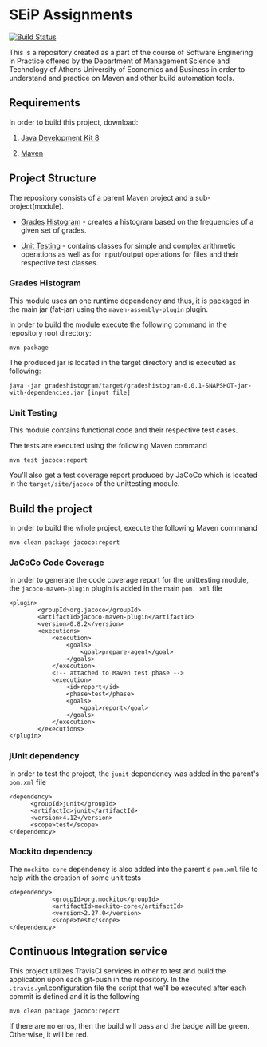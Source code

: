 # SEiP Assignments
[![Build Status](https://travis-ci.com/Elviraant/seip-assignments-2020.svg?token=pzpqKfQedSgCeLFRqpFW&branch=master)](https://travis-ci.com/Elviraant/seip-assignments-2020)

This is a repository created as a part of the course of Software Enginering in Practice offered by the Department of Management Science and Technology of Athens University of Economics and Business in order to understand and practice on Maven and other build automation tools.

## Requirements
In order to build this project, download:

1) [Java Development Kit 8](https://www.oracle.com/java/technologies/javase-jdk8-downloads.html)

2) [Maven](https://maven.apache.org/download.cgi)

## Project Structure
The repository consists of a parent Maven project and a sub-project(module).

* [Grades Histogram](gradeshistogram) - creates a histogram based on the frequencies of a given set of grades.

* [Unit Testing](unittesting) - contains classes for simple and complex arithmetic operations as well as for input/output operations for files and their respective test classes.
 
### Grades Histogram
This module uses an one runtime dependency and thus, it is packaged in the main jar (fat-jar) using the ```maven-assembly-plugin``` plugin.

In order to build the module execute the following command in the repository root directory:
```
mvn package
```

The produced jar is located in the target directory and is executed as following:
```
java -jar gradeshistogram/target/gradeshistogram-0.0.1-SNAPSHOT-jar-with-dependencies.jar [input_file]
```
### Unit Testing
This module contains functional code and their respective test cases.

The tests are executed using the following Maven command
```
mvn test jacoco:report
```

You'll also get a test coverage report produced by JaCoCo which is located in the ``` target/site/jacoco ``` of the unittesting module.  

## Build the project

In order to build the whole project, execute the following Maven commnand
```
mvn clean package jacoco:report
```

### JaCoCo Code Coverage
In order to generate the code coverage report for the unittesting module, the ```jacoco-maven-plugin``` plugin is added in the main ``` pom. xml ``` file

```
<plugin>
        <groupId>org.jacoco</groupId>
		<artifactId>jacoco-maven-plugin</artifactId>
		<version>0.8.2</version>
		<executions>
			<execution>
				<goals>
					<goal>prepare-agent</goal>
				</goals>
			</execution>
			<!-- attached to Maven test phase -->
			<execution>
				<id>report</id>
				<phase>test</phase>
				<goals>
					<goal>report</goal>
				</goals>
			</execution>
		</executions>
</plugin>
```
### jUnit dependency

In order to test the project, the ``` junit ``` dependency was added in the parent's ``` pom.xml ``` file

```
<dependency>
      <groupId>junit</groupId>
      <artifactId>junit</artifactId>
      <version>4.12</version>
      <scope>test</scope>
</dependency>
```

### Mockito dependency
The ``` mockito-core ``` dependency is also added into the parent's ``` pom.xml ``` file to help with the creation of some unit tests


```
<dependency>
            <groupId>org.mockito</groupId>
            <artifactId>mockito-core</artifactId>
            <version>2.27.0</version>
            <scope>test</scope>
</dependency>
```

## Continuous Integration service
This project utilizes TravisCI services in other to test and build the application upon each git-push in the repository. In the ``` .travis.yml ```configuration file the script that we'll be executed after each commit is defined and it is the following
``` 
mvn clean package jacoco:report
```
If there are no erros, then the build will pass and the badge will be green. Otherwise, it will be red.
